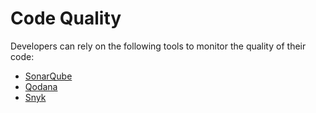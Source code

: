 # Code Quality

Developers can rely on the following tools to monitor the quality of their code:

* [SonarQube](https://www.sonarqube.org/)
* [Qodana](https://www.jetbrains.com/qodana/)
* [Snyk](https://snyk.io/)

